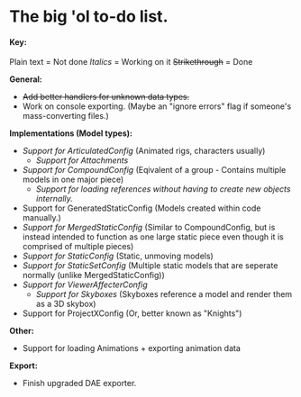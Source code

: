 # The big 'ol to-do list.

#### Key:
Plain text = Not done
*Italics* = Working on it
~~Strikethrough~~ = Done


**General:**
* ~~Add better handlers for unknown data types.~~
* Work on console exporting. (Maybe an "ignore errors" flag if someone's mass-converting files.)

**Implementations (Model types):**
* *Support for ArticulatedConfig* (Animated rigs, characters usually)
   * *Support for Attachments*
* *Support for CompoundConfig* (Eqivalent of a group - Contains multiple models in one major piece)
   * *Support for loading references without having to create new objects internally.*
* Support for GeneratedStaticConfig (Models created within code manually.)
* *Support for MergedStaticConfig* (Similar to CompoundConfig, but is instead intended to function as one large static piece even though it is comprised of multiple pieces)
* *Support for StaticConfig* (Static, unmoving models)
* *Support for StaticSetConfig* (Multiple static models that are seperate normally (unlike MergedStaticConfig))
* *Support for ViewerAffecterConfig*
   * *Support for Skyboxes* (Skyboxes reference a model and render them as a 3D skybox)
* Support for ProjectXConfig (Or, better known as "Knights")

**Other:**
* Support for loading Animations + exporting animation data

**Export:**
* Finish upgraded DAE exporter.
